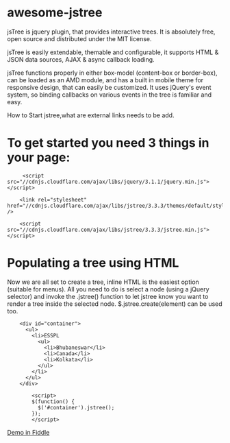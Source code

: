 # awesome-jstree
jsTree is jquery plugin, that provides interactive trees. It is absolutely free, open source and distributed under the MIT license.

jsTree is easily extendable, themable and configurable, it supports HTML & JSON data sources, AJAX & async callback loading.

jsTree functions properly in either box-model (content-box or border-box), can be loaded as an AMD module, and has a built in mobile theme for responsive design, that can easily be customized. It uses jQuery's event system, so binding callbacks on various events in the tree is familiar and easy.

How to Start jstree,what are external links needs to be add.
# To get started you need 3 things in your page:

         <script src="//cdnjs.cloudflare.com/ajax/libs/jquery/3.1.1/jquery.min.js"></script>

        <link rel="stylesheet" href="//cdnjs.cloudflare.com/ajax/libs/jstree/3.3.3/themes/default/style.min.css" />

        <script src="//cdnjs.cloudflare.com/ajax/libs/jstree/3.3.3/jstree.min.js"></script>

# Populating a tree using HTML

Now we are all set to create a tree, inline HTML is the easiest option (suitable for menus). All you need to do is select a node (using a jQuery selector) and invoke the .jstree() function to let jstree know you want to render a tree inside the selected node. $.jstree.create(element) can be used too.

        <div id="container">
          <ul>
            <li>ESSPL
              <ul>
                <li>Bhubaneswar</li>
                <li>Canada</li>
                <li>Kolkata</li>
              </ul>
            </li>
          </ul>
        </div>

            <script>
            $(function() {
              $('#container').jstree();
            });
            </script>

<a href="https://jsfiddle.net/binaynayak/5rm8pa8b/1/">Demo in Fiddle</a>
